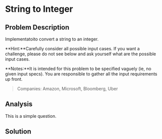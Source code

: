 # String to Integer

## Problem Description

Implementatoito convert a string to an integer.

**Hint:**Carefully consider all possible input cases. If you want a challenge, please do not see below and ask yourself what are the possible input cases.

**Notes:**It is intended for this problem to be specified vaguely \(ie, no given input specs\). You are responsible to gather all the input requirements up front.

> Companies: Amazon, Microsoft, Bloomberg, Uber

## Analysis

This is a simple question. 

## Solution



